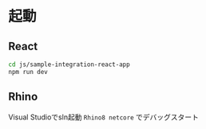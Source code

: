 # 起動
## React
```sh
cd js/sample-integration-react-app
npm run dev
```

## Rhino
Visual Studioでsln起動
`Rhino8 netcore` でデバッグスタート
